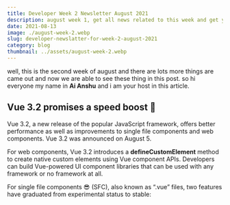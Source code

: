 ```yaml
---
title: Developer Week 2 Newsletter August 2021
description: august week 1, get all news related to this week and get you knowladge a boost
date: 2021-08-13
image: ./august-week-2.webp
slug: developer-newslatter-for-week-2-august-2021
category: blog
thumbnail: ../assets/august-week-2.webp
---
```


well, this is the second week of august and there are lots more things are came out and now we are able to see these thing in this post. so hi everyone my name in **Ai Anshu** and i am your host in this article.

## Vue 3.2 promises a speed boost 🚀

Vue 3.2, a new release of the popular JavaScript framework, offers better performance as well as improvements to single file components and web components. Vue 3.2 was announced on August 5.

For web components, Vue 3.2 introduces a **defineCustomElement** method to create native custom elements using Vue component APIs. Developers can build Vue-powered UI component libraries that can be used with any framework or no framework at all.

For single file components 😎 (SFC), also known as “.vue” files, two features have graduated from experimental status to stable: <script setup>, a compile-time syntactic sugar to improve ergonomics when using Composition API inside SFCs, and <style> v-bind, enabling component state-driven dynamic CSS values in SFC <style> tags.

find more about from [infoworld](https://www.infoworld.com/article/3629089/vue-32-promises-speed-boost.html)

## Github.dev is now live 📺

from now [github.dev](https://github.dev) is live 🚀 so you can check it out. as you know Github plans to provide there own codespaces, so you can write code from your browser and save it into you github repo online from anywhare you want.

### What is a codespace?

A codespace is a development environment thats hosted in the cloud. You can customize your project for Codespaces by committing configuration files to your repository (often known as Configuration-as-Code), which creates a repeatable codespace configuration for all users of your project.

Codespaces run on a variety of VM-based compute options hosted by GitHub, that you can configure from 2 core machines up to 32 core machines. You can connect to your codespaces from the browser or locally using Visual Studio Code.

## Visual Studio 2022 Preview 3 shines on JavaScript, TypeScript, Git

With the third preview of Microsoft’s planned 64-bit Visual Studio 2022 IDE, the company is emphasizing a new JavaScript/TypeScript experience as well as multi-repo support.

Unveiled August 10, Visual Studio 2022 Preview 3 also covers themes including personal and team productivity. For JavaScript and TypeScript, the preview offers tools to enhance the experience for single-page applications and front-end development. A new JavaScript/TypeScript project will enable developers to build standalone Angular, React, and Vue projects. Visual Studio will leverage each JavaScript framework’s native CLIs to front-end project templates. The IDE will discover the version of the CLI installed on the developer’s path to scaffold the project.

learn more at [infoworld](https://www.infoworld.com/article/3629393/visual-studio-2022-preview-3-shines-on-javascript-typescript-github.html#tk.rss_javascript)

## What I Find Interesting 😱

after searching for many other this i find something that really Interesting & scary. here take a look at what i find.

### OpenAI 🤖 Is Making Coding As Easy As Talking to a Smart Speaker

Plus: The early days of programming, an existential investigation, and bipartisanship before our very eyes.

as you know that **github copilet** uses **OpenAI** to write code by using pridictions, after that OpenAI try to create programs like Alexa that can write code by just telling them what to do [more](https://www.wired.com/story/plaintext-open-ai-codex/).

### GitHub’s 🐱 Commercial AI Tool Was Built From Open Source Code

Copilot is pitched as a helpful aid to developers. But some programmers object to the blind copying of blocks of code used to train the algorithm [more](https://www.wired.com/story/github-commercial-ai-tool-built-open-source-code/).

### AI 🤖 Could Soon Write Code Based on Ordinary Language

researchers have used artificial intelligence to improve translation between programming languages or automatically fix problems. The AI system DrRepair, for example, has been shown to solve most issues that spawn error messages. But some researchers dream of the day when AI can write programs based on simple descriptions from non-experts [more](https://www.wired.com/story/ai-write-code-ordinary-language/)..

### The JavaScript Framework That Puts Web Pages on a Diet

**Svelte**, created by a graphics editor for The New York Times, has attracted a following among programmers
who want their pages to load faster.

## Github: Support for password authentication was removed ☹️

From August 13, 2021, github is longer accept account passwords when authenticating Git operations. You need to add PAT (Personal Access Token) instead, you can follow the below method to add PFA on your system

if you can face problem then visit [github blog](https://github.blog/2020-12-15-token-authentication-requirements-for-git-operations/)
